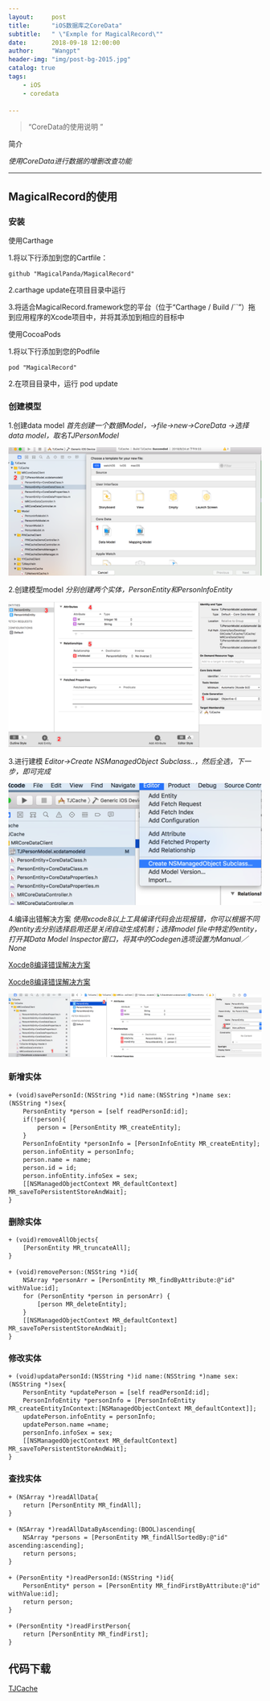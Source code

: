 ```yaml
---
layout:     post
title:      "iOS数据库之CoreData"
subtitle:   " \"Exmple for MagicalRecord\""
date:       2018-09-18 12:00:00
author:     "Wangpt"
header-img: "img/post-bg-2015.jpg"
catalog: true
tags:
    - iOS
    - coredata

---
```


> “CoreData的使用说明 ”


简介

*使用CoreData进行数据的增删改查功能*

---

## MagicalRecord的使用

### 安装

使用Carthage


1.将以下行添加到您的Cartfile：

 ```
github "MagicalPanda/MagicalRecord"
 
 ```

2.carthage update在项目目录中运行

3.将适合MagicalRecord.framework您的平台（位于“Carthage / Build /``”）拖到应用程序的Xcode项目中，并将其添加到相应的目标中

使用CocoaPods

1.将以下行添加到您的Podfile

 ```
pod "MagicalRecord"
 ```
 
2.在项目目录中，运行 pod update
 
 
### 创建模型

1.创建data model
*首先创建一个数据Model，->file->new->CoreData ->选择data model，取名TJPersonModel*

![](/img/in-post/post-coredata/coredata_1.png)

2.创建模型model
*分别创建两个实体，PersonEntity和PersonInfoEntity*

![](/img/in-post/post-coredata/coredata_2.png)


3.进行建模
*Editor->Create NSManagedObject  Subclass..，然后全选，下一步，即可完成*

![](/img/in-post/post-coredata/coredata_3.png)

4.编译出错解决方案
*使用xcode8以上工具编译代码会出现报错，你可以根据不同的entity去分别选择启用还是关闭自动生成机制；选择model file中特定的entity，打开其Data Model Inspector窗口，将其中的Codegen选项设置为Manual／None*

[Xocde8编译错误解决方案](https://www.jianshu.com/p/a344394b38cc)

[Xocde8编译错误解决方案](https://www.jianshu.com/p/7899ddaff26b)

![](/img/in-post/post-coredata/coredata_4.png)

### 新增实体

```objc
+ (void)savePersonId:(NSString *)id name:(NSString *)name sex:(NSString *)sex{
    PersonEntity *person = [self readPersonId:id];
    if(!person){
        person = [PersonEntity MR_createEntity];
    }
    PersonInfoEntity *personInfo = [PersonInfoEntity MR_createEntity];
    person.infoEntity = personInfo;
    person.name = name;
    person.id = id;
    person.infoEntity.infoSex = sex;
    [[NSManagedObjectContext MR_defaultContext] MR_saveToPersistentStoreAndWait];
}
```

### 删除实体

```objc
+ (void)removeAllObjects{
    [PersonEntity MR_truncateAll];
}

+ (void)removePerson:(NSString *)id{
    NSArray *personArr = [PersonEntity MR_findByAttribute:@"id" withValue:id];
    for (PersonEntity *person in personArr) {
        [person MR_deleteEntity];
    }
    [[NSManagedObjectContext MR_defaultContext] MR_saveToPersistentStoreAndWait];
}
```
### 修改实体

```objc
+ (void)updataPersonId:(NSString *)id name:(NSString *)name sex:(NSString *)sex{
    PersonEntity *updatePerson = [self readPersonId:id];
    PersonInfoEntity *personInfo = [PersonInfoEntity MR_createEntityInContext:[NSManagedObjectContext MR_defaultContext]];
    updatePerson.infoEntity = personInfo;
    updatePerson.name =name;
    personInfo.infoSex = sex;
    [[NSManagedObjectContext MR_defaultContext] MR_saveToPersistentStoreAndWait];
}
```

### 查找实体

```objc
+ (NSArray *)readAllData{
    return [PersonEntity MR_findAll];
}

+ (NSArray *)readAllDataByAscending:(BOOL)ascending{
    NSArray *persons = [PersonEntity MR_findAllSortedBy:@"id" ascending:ascending];
    return persons;
}

+ (PersonEntity *)readPersonId:(NSString *)id{
    PersonEntity* person = [PersonEntity MR_findFirstByAttribute:@"id" withValue:id];
    return person;
}

+ (PersonEntity *)readFirstPerson{
    return [PersonEntity MR_findFirst];
}
```


## 代码下载

[TJCache](https://github.com/wangpt/TJCache)
